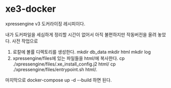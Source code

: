 # xe3-docker
xpressengine v3 도커라이징 레시피이다.

내가 도커파일을 세심하게 정리할 시간이 없어서 아직 불편하지만 작동버전을 올려 놓았다.
사전 작업으로 
  1. 로칼에 볼률 디렉토리를 생성한다.
    mkdir db_data
    mkdir html
    mkdir log
  2. xpressengine/files에 있는 파일들을 html/에 복사한다.
     cp ./xpressengine/files/.xe_install_config.j2 html/
     cp ./xpressengine/files/entrypoint.sh html/.
     
 마지막으로 docker-compose up -d --build 하면 된다.
